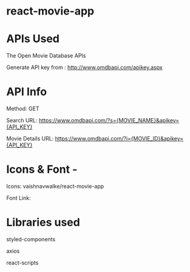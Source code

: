 # react-movie-app
# APIs Used
The Open Movie Database APIs

Generate API key from : http://www.omdbapi.com/apikey.aspx

# API Info
Method: GET



Search URL: https://www.omdbapi.com/?s={MOVIE_NAME}&apikey={API_KEY}


Movie Details URL: https://www.omdbapi.com/?i={MOVIE_ID}&apikey={API_KEY}

# Icons & Font -
Icons: vaishnavwalke/react-movie-app


Font Link: 

<link href="https://fonts.googleapis.com/css2?family=Josefin+Sans&display=swap" rel="stylesheet">

# Libraries used
styled-components


axios



react-scripts
